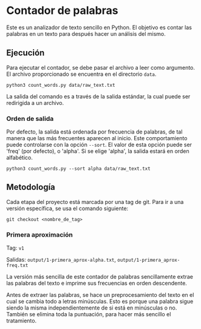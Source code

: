 # Contador de palabras

Este es un analizador de texto sencillo en Python. El objetivo es contar las palabras en un texto para después hacer un análisis del mismo.

## Ejecución

Para ejecutar el contador, se debe pasar el archivo a leer como argumento. El archivo proporcionado se encuentra en el directorio `data`.

    python3 count_words.py data/raw_text.txt

La salida del comando es a través de la salida estándar, la cual puede ser redirigida a un archivo.

### Orden de salida

Por defecto, la salida está ordenada por frecuencia de palabras, de tal manera que las más frecuentes aparecen al inicio. Este comportamiento puede controlarse con la opción `--sort`. El valor de esta opción puede ser 'freq' (por defecto), o 'alpha'. Si se elige 'alpha', la salida estará en orden alfabético.

    python3 count_words.py --sort alpha data/raw_text.txt

## Metodología

Cada etapa del proyecto está marcada por una tag de git. Para ir a una versión específica, se usa el comando siguiente:

    git checkout <nombre_de_tag>

### Primera aproximación

Tag: `v1`

Salidas: `output/1-primera_aprox-alpha.txt`, `output/1-primera_aprox-freq.txt`

La versión más sencilla de este contador de palabras sencillamente extrae las palabras del texto e imprime sus frecuencias en orden descendente.

Antes de extraer las palabras, se hace un preprocesamiento del texto en el cual se cambia todo a letras minúsculas. Esto es porque una palabra sigue siendo la misma independientemente de si está en minúsculas o no. También se elimina toda la puntuación, para hacer más sencillo el tratamiento.
